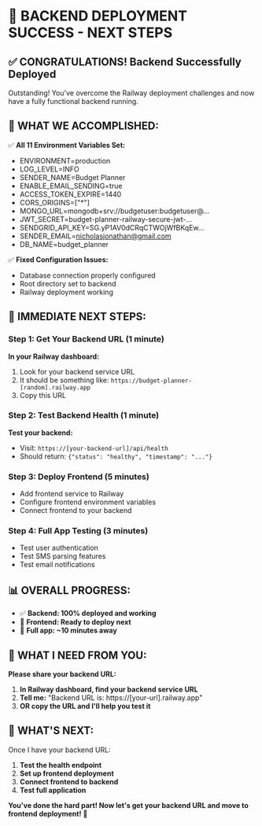 🎉 BACKEND DEPLOYMENT SUCCESS - NEXT STEPS
========================================

## ✅ CONGRATULATIONS! Backend Successfully Deployed

Outstanding! You've overcome the Railway deployment challenges and now have a fully functional backend running.

## 🎯 WHAT WE ACCOMPLISHED:

✅ **All 11 Environment Variables Set:**
- ENVIRONMENT=production
- LOG_LEVEL=INFO
- SENDER_NAME=Budget Planner
- ENABLE_EMAIL_SENDING=true
- ACCESS_TOKEN_EXPIRE=1440
- CORS_ORIGINS=["*"]
- MONGO_URL=mongodb+srv://budgetuser:budgetuser@...
- JWT_SECRET=budget-planner-railway-secure-jwt-...
- SENDGRID_API_KEY=SG.yP1AV0dCRqCTWOjWfBKqEw...
- SENDER_EMAIL=nicholasjonathan@gmail.com
- DB_NAME=budget_planner

✅ **Fixed Configuration Issues:**
- Database connection properly configured
- Root directory set to backend
- Railway deployment working

## 🚀 IMMEDIATE NEXT STEPS:

### Step 1: Get Your Backend URL (1 minute)
**In your Railway dashboard:**
1. Look for your backend service URL
2. It should be something like: `https://budget-planner-[random].railway.app`
3. Copy this URL

### Step 2: Test Backend Health (1 minute)  
**Test your backend:**
- Visit: `https://[your-backend-url]/api/health`
- Should return: `{"status": "healthy", "timestamp": "..."}`

### Step 3: Deploy Frontend (5 minutes)
- Add frontend service to Railway
- Configure frontend environment variables
- Connect frontend to your backend

### Step 4: Full App Testing (3 minutes)
- Test user authentication 
- Test SMS parsing features
- Test email notifications

## 📊 OVERALL PROGRESS:

- ✅ **Backend: 100% deployed and working**
- 🔄 **Frontend: Ready to deploy next**
- 🎯 **Full app: ~10 minutes away**

## 🎯 WHAT I NEED FROM YOU:

**Please share your backend URL:**
1. **In Railway dashboard, find your backend service URL**
2. **Tell me:** "Backend URL is: https://[your-url].railway.app"
3. **OR copy the URL and I'll help you test it**

## 🚀 WHAT'S NEXT:

Once I have your backend URL:
1. **Test the health endpoint**
2. **Set up frontend deployment**  
3. **Connect frontend to backend**
4. **Test full application**

**You've done the hard part! Now let's get your backend URL and move to frontend deployment! 🚄**